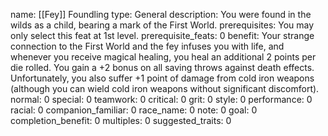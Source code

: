name: [[Fey]] Foundling
type: General
description: You were found in the wilds as a child, bearing a mark of the First World.
prerequisites: You may only select this feat at 1st level.
prerequisite_feats: 0
benefit: Your strange connection to the First World and the fey infuses you with life, and whenever you receive magical healing, you heal an additional 2 points per die rolled. You gain a +2 bonus on all saving throws against death effects. Unfortunately, you also suffer +1 point of damage from cold iron weapons (although you can wield cold iron weapons without significant discomfort).
normal: 0
special: 0
teamwork: 0
critical: 0
grit: 0
style: 0
performance: 0
racial: 0
companion_familiar: 0
race_name: 0
note: 0
goal: 0
completion_benefit: 0
multiples: 0
suggested_traits: 0
